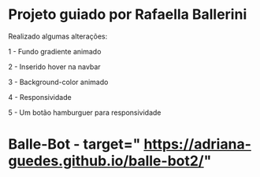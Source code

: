
# Projeto guiado por Rafaella Ballerini

Realizado algumas  alterações: 

1 - Fundo gradiente animado

2 - Inserido hover na navbar

3 - Background-color animado

4 - Responsividade

5 - Um botão hamburguer para responsividade

# Balle-Bot - target=" https://adriana-guedes.github.io/balle-bot2/"

